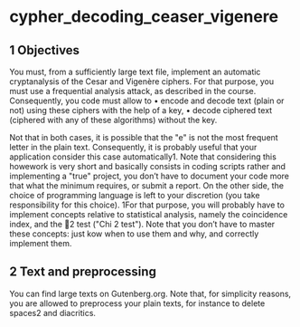 # cypher_decoding_ceaser_vigenere

## 1 Objectives

You must, from a sufficiently large text file, implement an automatic cryptanalysis of the Cesar
and Vigenère ciphers. For that purpose, you must use a frequential analysis attack, as described
in the course. Consequently, you code must allow to
• encode and decode text (plain or not) using these ciphers with the help of a key,
• decode ciphered text (ciphered with any of these algorithms) without the key.

Not that in both cases, it is possible that the "e" is not the most frequent letter in the plain
text. Consequently, it is probably useful that your application consider this case automatically1.
Note that considering this howework is very short and basically consists in coding scripts
rather and implementing a "true" project, you don’t have to document your code more that
what the minimum requires, or submit a report.
On the other side, the choice of programming language is left to your discretion (you take
responsibility for this choice).
1For that purpose, you will probably have to implement concepts relative to statistical analysis, namely the
coincidence index, and the 2 test ("Chi 2 test"). Note that you don’t have to master these concepts: just kow
when to use them and why, and correctly implement them.


## 2 Text and preprocessing

You can find large texts on Gutenberg.org. Note that, for simplicity reasons, you are allowed to
preprocess your plain texts, for instance to delete spaces2 and diacritics.